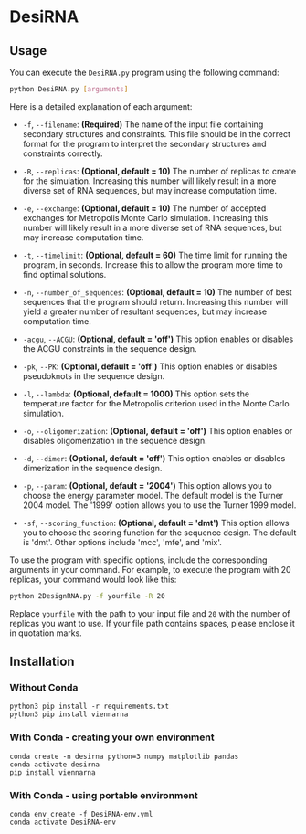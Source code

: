 # DesiRNA

## Usage

You can execute the `DesiRNA.py` program using the following command:

```bash
python DesiRNA.py [arguments]
```

Here is a detailed explanation of each argument:

- `-f`, `--filename`: **(Required)** The name of the input file containing secondary structures and constraints. This file should be in the correct format for the program to interpret the secondary structures and constraints correctly.

- `-R`, `--replicas`: **(Optional, default = 10)** The number of replicas to create for the simulation. Increasing this number will likely result in a more diverse set of RNA sequences, but may increase computation time.

- `-e`, `--exchange`: **(Optional, default = 10)** The number of accepted exchanges for Metropolis Monte Carlo simulation. Increasing this number will likely result in a more diverse set of RNA sequences, but may increase computation time.

- `-t`, `--timelimit`: **(Optional, default = 60)** The time limit for running the program, in seconds. Increase this to allow the program more time to find optimal solutions.

- `-n`, `--number_of_sequences`: **(Optional, default = 10)** The number of best sequences that the program should return. Increasing this number will yield a greater number of resultant sequences, but may increase computation time.

- `-acgu`, `--ACGU`: **(Optional, default = 'off')** This option enables or disables the ACGU constraints in the sequence design. 

- `-pk`, `--PK`: **(Optional, default = 'off')** This option enables or disables pseudoknots in the sequence design.

- `-l`, `--lambda`: **(Optional, default = 1000)** This option sets the temperature factor for the Metropolis criterion used in the Monte Carlo simulation. 

- `-o`, `--oligomerization`: **(Optional, default = 'off')** This option enables or disables oligomerization in the sequence design.

- `-d`, `--dimer`: **(Optional, default = 'off')** This option enables or disables dimerization in the sequence design.

- `-p`, `--param`: **(Optional, default = '2004')** This option allows you to choose the energy parameter model. The default model is the Turner 2004 model. The '1999' option allows you to use the Turner 1999 model.

- `-sf`, `--scoring_function`: **(Optional, default = 'dmt')** This option allows you to choose the scoring function for the sequence design. The default is 'dmt'. Other options include 'mcc', 'mfe', and 'mix'.

To use the program with specific options, include the corresponding arguments in your command. For example, to execute the program with 20 replicas, your command would look like this:

```bash
python 2DesignRNA.py -f yourfile -R 20
```

Replace `yourfile` with the path to your input file and `20` with the number of replicas you want to use. If your file path contains spaces, please enclose it in quotation marks.


## Installation

### Without Conda

```
python3 pip install -r requirements.txt
python3 pip install viennarna
```

### With Conda - creating your own environment

```
conda create -n desirna python=3 numpy matplotlib pandas
conda activate desirna
pip install viennarna
```

### With Conda - using portable environment

```
conda env create -f DesiRNA-env.yml
conda activate DesiRNA-env
```